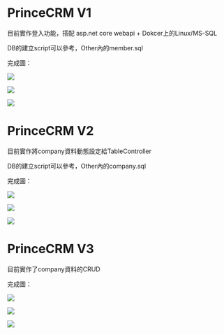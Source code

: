 # PrinceCRM V1

目前實作登入功能，搭配 asp.net core webapi + Dokcer上的Linux/MS-SQL

DB的建立script可以參考，Other內的member.sql

完成圖：


![](https://github.com/n913239/PrinceCRM/blob/master/PrinceCRM/Other/PrinceCRMV101.png)


![](https://github.com/n913239/PrinceCRM/blob/master/PrinceCRM/Other/PrinceCRMV102.png)


![](https://github.com/n913239/PrinceCRM/blob/master/PrinceCRM/Other/PrinceCRMV103.png)



# PrinceCRM V2

目前實作將company資料動態設定給TableController

DB的建立script可以參考，Other內的company.sql

完成圖：


![](https://github.com/n913239/PrinceCRM/blob/master/PrinceCRM/Other/PrinceCRMV201.png)


![](https://github.com/n913239/PrinceCRM/blob/master/PrinceCRM/Other/PrinceCRMV202.png)


![](https://github.com/n913239/PrinceCRM/blob/master/PrinceCRM/Other/PrinceCRMV203.png)



# PrinceCRM V3

目前實作了company資料的CRUD


完成圖：


![](https://github.com/n913239/PrinceCRM/blob/v3/PrinceCRM/Other/PrinceCRMV301.png)


![](https://github.com/n913239/PrinceCRM/blob/v3/PrinceCRM/Other/PrinceCRMV302.png)


![](https://github.com/n913239/PrinceCRM/blob/v3/PrinceCRM/Other/PrinceCRMV303.png)
